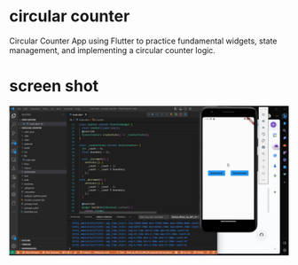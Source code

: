 # circular counter

 Circular Counter App using Flutter to practice fundamental widgets, state management, and implementing a circular counter logic.
# screen shot
![Image of the app](https://github.com/Bazabizi/2023-project-phase-mobile-tasks/blob/main/on-boarding/circular_counter/screenshot/Screenshot.png)
